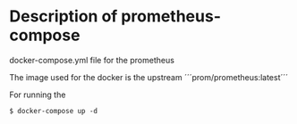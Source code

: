 # Description of prometheus-compose
docker-compose.yml file for the prometheus


The image used for the docker is the  upstream ´´´prom/prometheus:latest´´´

For running the
```
$ docker-compose up -d
```

